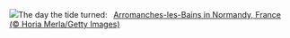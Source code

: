 ![](https://www.bing.com/th?id=OHR.NormandyBeach_EN-US8863709180_UHD.jpg&w=1000)The day the tide turned:&nbsp;&ensp;[Arromanches-les-Bains in Normandy, France (© Horia Merla/Getty Images)](https://www.bing.com/th?id=OHR.NormandyBeach_EN-US8863709180_UHD.jpg)
<br><br/>
